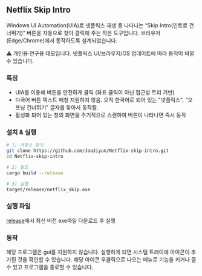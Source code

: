## Netflix Skip Intro

Windows UI Automation(UIA)로 넷플릭스 재생 중 나타나는 “Skip Intro(인트로 건너뛰기)” 버튼을 자동으로 찾아 클릭해 주는 작은 도구입니다.
브라우저(Edge/Chrome)에서 동작하도록 설계되었습니다.

⚠️ 개인용·연구용 데모입니다. 넷플릭스 UI/브라우저/OS 업데이트에 따라 동작이 바뀔 수 있습니다.
&nbsp;

### 특징

-   UIA를 이용해 버튼을 안전하게 클릭 (좌표 클릭이 아닌 접근성 트리 기반)
-   다국어 버튼 텍스트 매칭 지원하지 않음. 오직 한국어로 되어 있는 "넷플릭스", "오프닝 건너뛰기" 글자를 찾아서 동작함.
-   활성화 되어 있는 창의 화면을 주기적으로 스캔하여 버튼이 나타나면 즉시 동작

### 설치 & 실행

```bash
# 1) 저장소 받기
git clone https://github.com/JooJiyun/Netflix-skip-intro.git
cd Netflix-skip-intro

# 2) 빌드
cargo build --release

# 3) 실행
target/release/netflix_skip.exe
```

### 실행 파일

[release](https://github.com/JooJiyun/Netflix-skip-intro/releases)에서 최신 버전 exe파일 다운로드 후 실행

### 동작

해당 프로그램은 gui를 지원하지 않습니다.
실행하게 되면 시스템 트레이에 아이콘이 추가된 것을 확인할 수 있습니다.
해당 아이콘 우클릭으로 나오는 메뉴로 기능을 키거나 끌 수 있고 프로그램을 종료할 수 있습니다.
